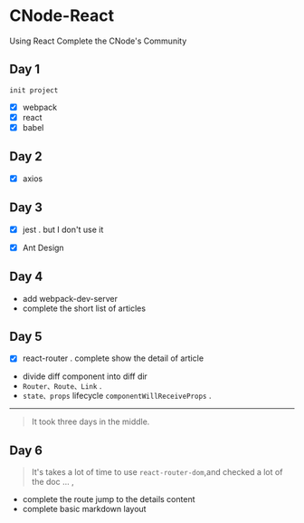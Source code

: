 # CNode-React
Using React Complete the CNode's Community

## Day 1 

    init project 

- [x] webpack
- [x] react
- [x] babel

## Day 2 

- [x] axios 

## Day 3
- [x] jest . but I don't use it 

- [x] Ant Design


## Day 4

* add webpack-dev-server 
* complete the short list of articles

## Day 5

- [x] react-router . complete  show the detail of article

* divide diff component into diff dir
* `Router、Route、Link` .
* `state、props` lifecycle `componentWillReceiveProps` .

___________________________________________
> It took three days in the middle.

## Day 6 

> It's takes a lot of time to use `react-router-dom`,and checked a lot of the doc  ... ,
* complete the route jump to the details content
* complete basic markdown layout
